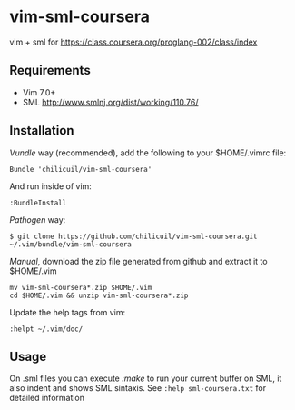 vim-sml-coursera
================

vim + sml for https://class.coursera.org/proglang-002/class/index


Requirements
------------

* Vim 7.0+
* SML http://www.smlnj.org/dist/working/110.76/

Installation
------------

*Vundle* way (recommended), add the following to your $HOME/.vimrc file:

    Bundle 'chilicuil/vim-sml-coursera'

And run inside of vim:

    :BundleInstall

*Pathogen* way:

    $ git clone https://github.com/chilicuil/vim-sml-coursera.git ~/.vim/bundle/vim-sml-coursera

*Manual*, download the zip file generated from github and extract it to $HOME/.vim

    mv vim-sml-coursera*.zip $HOME/.vim
    cd $HOME/.vim && unzip vim-sml-coursera*.zip

Update the help tags from vim:

    :helpt ~/.vim/doc/

Usage
-----

On .sml files you can execute *:make* to run your current buffer on SML, it also indent and shows
SML sintaxis. See `:help sml-coursera.txt` for detailed information
